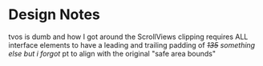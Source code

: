 #  Design Notes

tvos is dumb and how I got around the ScrollViews clipping requires ALL interface elements to have a leading and trailing padding of _~~135~~ something else but i forgot_ pt to align with the original "safe area bounds"

